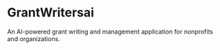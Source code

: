 # GrantWritersai
An AI-powered grant writing and management application for nonprofits and organizations.

